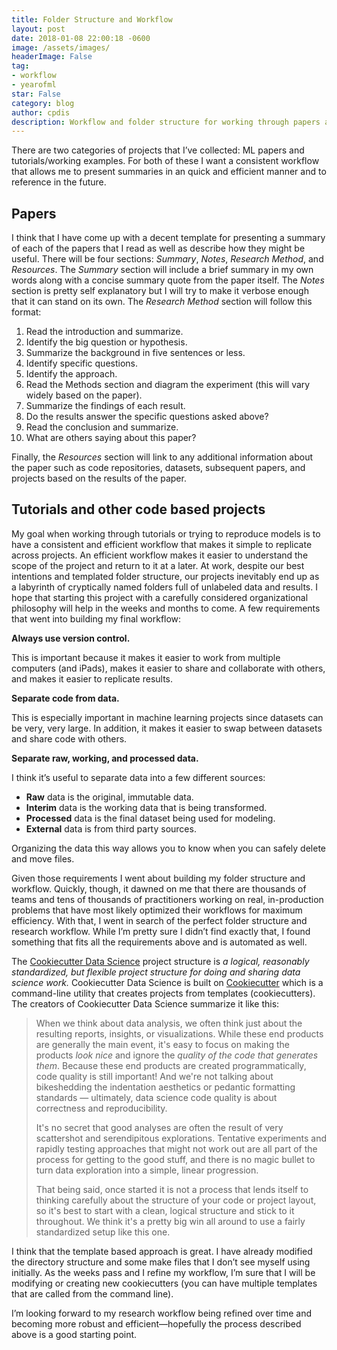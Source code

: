 ```yaml
---
title: Folder Structure and Workflow
layout: post
date: 2018-01-08 22:00:18 -0600
image: /assets/images/
headerImage: False
tag:
- workflow
- yearofml
star: False
category: blog
author: cpdis
description: Workflow and folder structure for working through papers and other projects.
---
```


There are two categories of projects that I’ve collected: ML papers and tutorials/working examples. For both of these I want a consistent workflow that allows me to present summaries in an quick and efficient manner and to reference in the future.

## Papers
I think that I have come up with a decent template for presenting a summary of each of the papers that I read as well as describe how they might be useful. There will be four sections: _Summary_, _Notes_, _Research Method_, and _Resources_. The _Summary_ section will include a brief summary in my own words along with a concise summary quote from the paper itself. The _Notes_ section is pretty self explanatory but I will try to make it verbose enough that it can stand on its own. The _Research Method_ section will follow this format:

1. Read the introduction and summarize.
2. Identify the big question or hypothesis.
3. Summarize the background in five sentences or less.
4. Identify specific questions.
5. Identify the approach.
6. Read the Methods section and diagram the experiment (this will vary widely based on the paper).
7. Summarize the findings of each result.
8. Do the results answer the specific questions asked above?
9. Read the conclusion and summarize.
10. What are others saying about this paper?

Finally, the _Resources_ section will link to any additional information about the paper such as code repositories, datasets, subsequent papers, and projects based on the results of the paper. 

## Tutorials and other code based projects
My goal when working through tutorials or trying to reproduce models is to have a consistent and efficient workflow that makes it simple to replicate across projects. An efficient workflow makes it easier to understand the scope of the project and return to it at a later. At work, despite our best intentions and templated folder structure, our projects inevitably end up as a labyrinth of cryptically named folders full of unlabeled data and results. I hope that starting this project with a carefully considered organizational philosophy will help in the weeks and months to come. A few requirements that went into building my final workflow:

**Always use version control.**

This is important because it makes it easier to work from multiple computers (and iPads), makes it easier to share and collaborate with others, and makes it easier to replicate results.

**Separate code from data.**

This is especially important in machine learning projects since datasets can be very, very large. In addition, it makes it easier to swap between datasets and share code with others.

**Separate raw, working, and processed data.**

 I think it’s useful to separate data into a few different sources:
 
* **Raw** data is the original, immutable data.
* **Interim** data is the working data that is being transformed.
* **Processed** data is the final dataset being used for modeling.
* **External** data is from third party sources.

Organizing the data this way allows you to know when you can safely delete and move files. 

Given those requirements I went about building my folder structure and workflow. Quickly, though, it dawned on me that there are thousands of teams and tens of thousands of practitioners working on real, in-production problems that have most likely optimized their workflows for maximum efficiency. With that, I went in search of the perfect folder structure and research workflow. While I’m pretty sure I didn’t find exactly that, I found something that fits all the requirements above and is automated as well. 

The [Cookiecutter Data Science](http://drivendata.github.io/cookiecutter-data-science/)  project structure is _a logical, reasonably standardized, but flexible project structure for doing and sharing data science work._ Cookiecutter Data Science is built on [Cookiecutter](http://cookiecutter.readthedocs.io/en/latest/readme.html) which is a command-line utility that creates projects from templates (cookiecutters). The creators of Cookiecutter Data Science summarize it like this:
> When we think about data analysis, we often think just about the resulting reports, insights, or visualizations. While these end products are generally the main event, it's easy to focus on making the products _look nice_ and ignore the _quality of the code that generates them_. Because these end products are created programmatically, code quality is still important! And we're not talking about bikeshedding the indentation aesthetics or pedantic formatting standards — ultimately, data science code quality is about correctness and reproducibility.  
>   
> It's no secret that good analyses are often the result of very scattershot and serendipitous explorations. Tentative experiments and rapidly testing approaches that might not work out are all part of the process for getting to the good stuff, and there is no magic bullet to turn data exploration into a simple, linear progression.  
>   
> That being said, once started it is not a process that lends itself to thinking carefully about the structure of your code or project layout, so it's best to start with a clean, logical structure and stick to it throughout. We think it's a pretty big win all around to use a fairly standardized setup like this one.  

I think that the template based approach is great. I have already modified the directory structure and some make files that I don’t see myself using initially. As the weeks pass and I refine my workflow, I’m sure that I will be modifying or creating new cookiecutters (you can have multiple templates that are called from the command line). 

I’m looking forward to my research workflow being refined over time and becoming more robust and efficient—hopefully the process described above is a good starting point.


